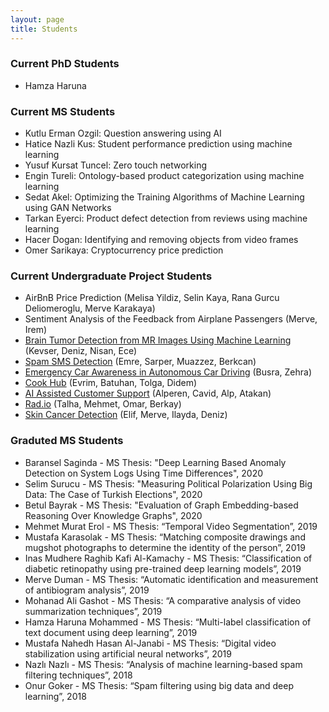 ```yaml
---
layout: page
title: Students
---
```


### Current PhD Students
- Hamza Haruna

### Current MS Students
- Kutlu Erman Ozgil: Question answering using AI
- Hatice Nazli Kus: Student performance prediction using machine learning
- Yusuf Kursat Tuncel: Zero touch networking
- Engin Tureli: Ontology-based product categorization using machine learning
- Sedat Akel: Optimizing the Training Algorithms of Machine Learning using GAN Networks
- Tarkan Eyerci: Product defect detection from reviews using machine learning
- Hacer Dogan: Identifying and removing objects from video frames
- Omer Sarikaya: Cryptocurrency price prediction

### Current Undergraduate Project Students
- AirBnB Price Prediction (Melisa Yildiz, Selin Kaya, Rana Gurcu Deliomeroglu, Merve Karakaya)
- Sentiment Analysis of the Feedback from Airplane Passengers (Merve, Irem)
- [Brain Tumor Detection from MR Images Using Machine Learning](https://c1411055.wixsite.com/braintumordetection) (Kevser, Deniz, Nisan, Ece)
- [Spam SMS Detection](https://spamsmsdetection.wordpress.com) (Emre, Sarper, Muazzez, Berkcan)
- [Emergency Car Awareness in Autonomous Car Driving](https://acp317315180.wordpress.com) (Busra, Zehra)
- [Cook Hub](https://cookhubb.wordpress.com) (Evrim, Batuhan, Tolga, Didem)
- [AI Assisted Customer Support](https://cankayauniversity.github.io/ceng-407-408-2019-2020-AI-Customer-Support/) (Alperen, Cavid, Alp, Atakan)
- [Rad.io](https://rad-io-app.github.io) (Talha, Mehmet, Omar, Berkay)
- [Skin Cancer Detection](https://mervetalakaci.github.io/app-Dermis/) (Elif, Merve, Ilayda, Deniz)

### Graduted MS Students
- Baransel Saginda - MS Thesis: "Deep Learning Based Anomaly Detection on System Logs Using Time Differences", 2020
- Selim Surucu - MS Thesis: "Measuring Political Polarization Using Big Data: The Case of Turkish Elections", 2020
- Betul Bayrak - MS Thesis: "Evaluation of Graph Embedding-based Reasoning Over Knowledge Graphs", 2020
- Mehmet Murat Erol - MS Thesis: “Temporal Video Segmentation”, 2019
- Mustafa Karasolak - MS Thesis: “Matching composite drawings and mugshot photographs to determine
the identity of the person”, 2019
- Inas Mudhere Raghib Kafi Al-Kamachy - MS Thesis: “Classification of diabetic retinopathy using pre-trained deep learning models”, 2019
- Merve Duman - MS Thesis: “Automatic identification and measurement of antibiogram analysis”, 2019
- Mohanad Ali Gashot - MS Thesis: “A comparative analysis of video summarization techniques”, 2019
- Hamza Haruna Mohammed - MS Thesis: “Multi-label classification of text document using deep
learning”, 2019
- Mustafa Nahedh Hasan Al-Janabi - MS Thesis: “Digital video stabilization using artificial neural
networks”, 2019
- Nazlı Nazlı - MS Thesis: “Analysis of machine learning-based spam filtering techniques”, 2018
- Onur Goker - MS Thesis: “Spam filtering using big data and deep learning”, 2018
